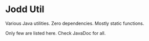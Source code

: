 # Jodd Util

Various Java utilities. Zero dependencies. Mostly static functions.

Only few are listed here. Check JavaDoc for all.

